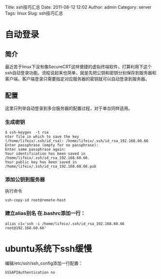 Title: ssh技巧汇总
Date: 2011-08-12 12:02
Author: admin
Category: server
Tags: linux
Slug: ssh技巧汇总

自动登录
========

简介
----

最近苦于linux下没有像SecureCRT这样便捷的虚拟终端软件，打算利用下这个ssh自动登录功能。流程说起来也简单，就是先把公钥和密钥分别保存到服务器和客户端，客户端登录只需要指定对应服务器的密钥就可以自动登录到服务器。

配置
----

这里只列举自动登录到多台服务器的配置过程，对于单台同样适用。

### 生成密钥

    $ ssh-keygen  -t rsa
    nter file in which to save the key 
    (/home/lifeix/.ssh/id_rsa): /home/lifeix/.ssh/id_rsa_192.168.60.66
    Enter passphrase (empty for no passphrase):
    Enter same passphrase again:
    Your identification has been saved in /home/lifeix/.ssh/id_rsa_192.168.60.66.
    Your public key has been saved in /home/lifeix/.ssh/id_rsa_192.168.60.66.pub

### 添加公钥到服务器

执行命令

    ssh-copy-id root@remote-host

### 建立alias别名 在.bashrc添加一行：

    alias c1='ssh -i /home/lifeix/.ssh/id_rsa_192.168.60.66 root@192.168.60.66'

ubuntu系统下ssh缓慢
===================

编辑/etc/ssh/ssh\_config添加一行配置：

    GSSAPIAuthentication no
